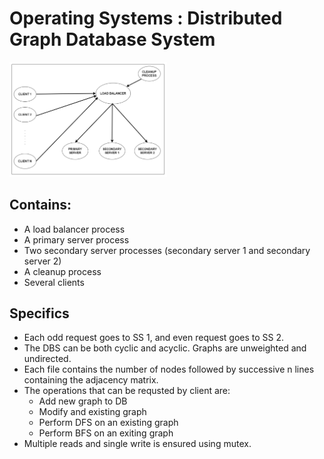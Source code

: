 # Operating Systems : Distributed Graph Database System
<img src = "graph-db.png" width = 50%>

 ## Contains:
- A load balancer process
- A primary server process
- Two secondary server processes (secondary server 1 and secondary server 2)
- A cleanup process
- Several clients

## Specifics
- Each odd request goes to SS 1, and even request goes to SS 2.
- The DBS can be both cyclic and acyclic. Graphs are unweighted and undirected.
- Each file contains the number of nodes followed by successive n lines containing the adjacency matrix.
- The operations that can be requsted by client are:
  - Add new graph to DB
  - Modify and existing graph
  - Perform DFS on an existing graph
  - Perform BFS on an exiting graph
- Multiple reads and single write is ensured using mutex.
